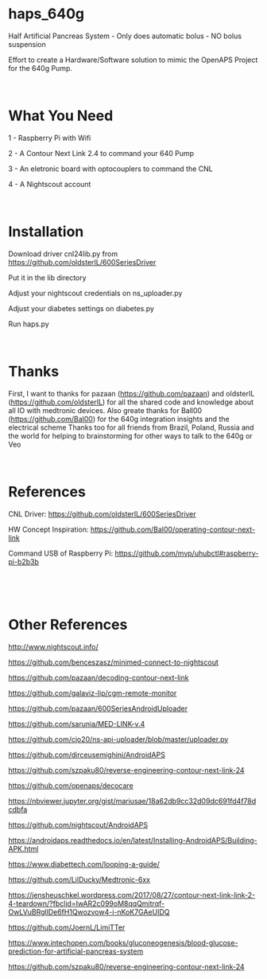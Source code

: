 # haps_640g

Half Artificial Pancreas System - Only does automatic bolus - NO bolus suspension

Effort to create a Hardware/Software solution to mimic the OpenAPS Project for the 640g Pump. 
          

&emsp; 

# What You Need

1 - Raspberry Pi with Wifi

2 - A Contour Next Link 2.4 to command your 640 Pump

3 - An eletronic board with optocouplers to command the CNL

4 - A Nightscout account


&emsp; 

# Installation

Download driver cnl24lib.py from https://github.com/oldsterIL/600SeriesDriver

Put it in the lib directory 

Adjust your nightscout credentials on ns_uploader.py

Adjust your diabetes settings on diabetes.py

Run haps.py


&emsp; 

# Thanks

First, I want to thanks for pazaan (https://github.com/pazaan) and oldsterIL (https://github.com/oldsterIL) for all the shared code and knowledge about all IO with medtronic devices. 
Also greate thanks for Ball00 (https://github.com/Bal00) for the 640g integration insights and the electrical scheme
Thanks too for all friends from Brazil, Poland, Russia and the world for helping to brainstorming for other ways to talk to the 640g or Veo


&emsp; 

# References 

CNL Driver:
https://github.com/oldsterIL/600SeriesDriver

HW Concept Inspiration:
https://github.com/Bal00/operating-contour-next-link

Command USB of Raspberry Pi:
https://github.com/mvp/uhubctl#raspberry-pi-b2b3b


&emsp; 

&emsp; 


# Other References 

http://www.nightscout.info/

https://github.com/benceszasz/minimed-connect-to-nightscout

https://github.com/pazaan/decoding-contour-next-link

https://github.com/galaviz-lip/cgm-remote-monitor

https://github.com/pazaan/600SeriesAndroidUploader

https://github.com/sarunia/MED-LINK-v.4

https://github.com/cjo20/ns-api-uploader/blob/master/uploader.py

https://github.com/dirceusemighini/AndroidAPS

https://github.com/szpaku80/reverse-engineering-contour-next-link-24

https://github.com/openaps/decocare

https://nbviewer.jupyter.org/gist/mariusae/18a62db9cc32d09dc691fd4f78dcdbfa

https://github.com/nightscout/AndroidAPS

https://androidaps.readthedocs.io/en/latest/Installing-AndroidAPS/Building-APK.html

https://www.diabettech.com/looping-a-guide/

https://github.com/LilDucky/Medtronic-6xx

https://jensheuschkel.wordpress.com/2017/08/27/contour-next-link-link-2-4-teardown/?fbclid=IwAR2c099oM8qqQmjtrqf-OwLVuBRgllDe6fH1Qwozvow4-i-nKoK7GAeUIDQ

https://github.com/JoernL/LimiTTer

https://www.intechopen.com/books/gluconeogenesis/blood-glucose-prediction-for-artificial-pancreas-system

https://github.com/szpaku80/reverse-engineering-contour-next-link-24

